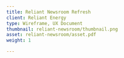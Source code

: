 ```yaml
---
title: Reliant Newsroom Refresh
client: Reliant Energy
type: Wireframe, UX Document
thumbnail: reliant-newsroom/thumbnail.png
asset: reliant-newsroom/asset.pdf
weight: 1

---
```

